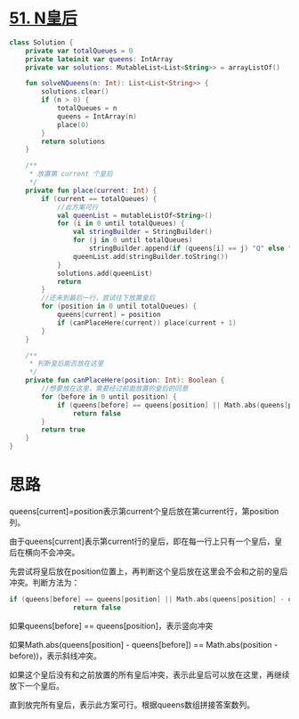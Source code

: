 # [51. N皇后](https://leetcode-cn.com/problems/n-queens/)

```kotlin
class Solution {
    private var totalQueues = 0
    private lateinit var queens: IntArray
    private var solutions: MutableList<List<String>> = arrayListOf()

    fun solveNQueens(n: Int): List<List<String>> {
        solutions.clear()
        if (n > 0) {
            totalQueues = n
            queens = IntArray(n)
            place(0)
        }
        return solutions
    }

    /**
     * 放置第 current 个皇后
     */
    private fun place(current: Int) {
        if (current == totalQueues) {
            //此方案可行
            val queenList = mutableListOf<String>()
            for (i in 0 until totalQueues) {
                val stringBuilder = StringBuilder()
                for (j in 0 until totalQueues)
                    stringBuilder.append(if (queens[i] == j) "Q" else ".")
                queenList.add(stringBuilder.toString())
            }
            solutions.add(queenList)
            return
        }
        //还未到最后一行，尝试往下放置皇后
        for (position in 0 until totalQueues) {
            queens[current] = position
            if (canPlaceHere(current)) place(current + 1)
        }
    }

    /**
     * 判断皇后能否放在这里
     */
    private fun canPlaceHere(position: Int): Boolean {
        //想要放在这里，需要经过前面放置的皇后的同意
        for (before in 0 until position) {
            if (queens[before] == queens[position] || Math.abs(queens[position] - queens[before]) == Math.abs(position - before))
                return false
        }
        return true
    }
}
```

# 思路

queens[current]=position表示第current个皇后放在第current行，第position列。

由于queens[current]表示第current行的皇后，即在每一行上只有一个皇后，皇后在横向不会冲突。

先尝试将皇后放在position位置上，再判断这个皇后放在这里会不会和之前的皇后冲突。判断方法为：

```kotlin
if (queens[before] == queens[position] || Math.abs(queens[position] - queens[before]) == Math.abs(position - before))
                return false
```

如果queens[before] == queens[position]，表示竖向冲突

如果Math.abs(queens[position] - queens[before]) == Math.abs(position - before))，表示斜线冲突。

如果这个皇后没有和之前放置的所有皇后冲突，表示此皇后可以放在这里，再继续放下一个皇后。

直到放完所有皇后，表示此方案可行。根据queens数组拼接答案数列。


